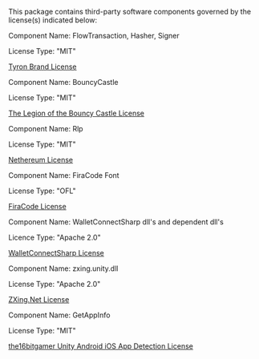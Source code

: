 This package contains third-party software components governed by the license(s) indicated below:

Component Name: FlowTransaction, Hasher, Signer

License Type: "MIT"

[Tyron Brand License](https://github.com/tyronbrand/flow.net/blob/main/LICENSE)

Component Name: BouncyCastle

License Type: "MIT"

[The Legion of the Bouncy Castle License](https://www.bouncycastle.org/licence.html)

Component Name: Rlp

License Type: "MIT"

[Nethereum License](https://github.com/Nethereum/Nethereum/blob/master/LICENSE.md)

Component Name: FiraCode Font

License Type: "OFL"

[FiraCode License](https://github.com/tonsky/FiraCode/blob/master/LICENSE)

Component Name: WalletConnectSharp dll's and dependent dll's

Licence Type: "Apache 2.0"

[WalletConnectSharp License](https://github.com/WalletConnect/WalletConnectSharp/blob/2.0/LICENSE)

Component Name: zxing.unity.dll

License Type: "Apache 2.0"

[ZXing.Net License](https://github.com/micjahn/ZXing.Net/blob/master/COPYING)

Component Name: GetAppInfo

License Type: "MIT"

[the16bitgamer Unity Android iOS App Detection License](https://github.com/the16bitgamer/Unity_Android_iOS_App_Detection/blob/master/LICENSE)
